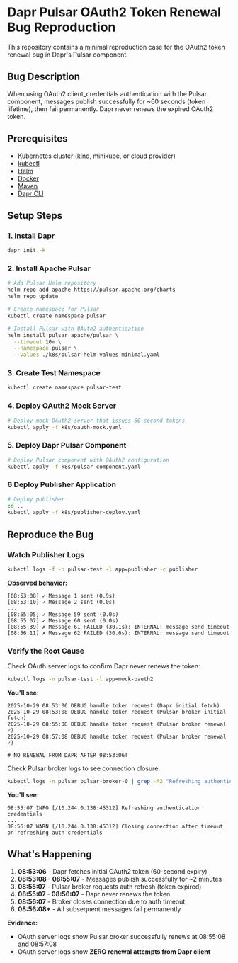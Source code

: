 # Dapr Pulsar OAuth2 Token Renewal Bug Reproduction

This repository contains a minimal reproduction case for the OAuth2 token renewal bug in Dapr's Pulsar component.

## Bug Description

When using OAuth2 client_credentials authentication with the Pulsar component, messages publish successfully for ~60 seconds (token lifetime), then fail permanently. Dapr never renews the expired OAuth2 token.

## Prerequisites

- Kubernetes cluster (kind, minikube, or cloud provider)
- [kubectl](https://kubernetes.io/docs/tasks/tools/#kubectl)
- [Helm](https://helm.sh/docs/intro/install/)
- [Docker](https://docs.docker.com/engine/install/)
- [Maven](https://maven.apache.org/install.html)
- [Dapr CLI](https://docs.dapr.io/getting-started/install-dapr-cli/)

## Setup Steps

### 1. Install Dapr
```bash
dapr init -k
```

### 2. Install Apache Pulsar
```bash
# Add Pulsar Helm repository
helm repo add apache https://pulsar.apache.org/charts
helm repo update

# Create namespace for Pulsar
kubectl create namespace pulsar

# Install Pulsar with OAuth2 authentication
helm install pulsar apache/pulsar \
  --timeout 10m \
  --namespace pulsar \
  --values ./k8s/pulsar-helm-values-minimal.yaml
```

### 3. Create Test Namespace
```bash
kubectl create namespace pulsar-test
```

### 4. Deploy OAuth2 Mock Server
```bash
# Deploy mock OAuth2 server that issues 60-second tokens
kubectl apply -f k8s/oauth-mock.yaml
```

### 5. Deploy Dapr Pulsar Component
```bash
# Deploy Pulsar component with OAuth2 configuration
kubectl apply -f k8s/pulsar-component.yaml
```

### 6 Deploy Publisher Application
```bash
# Deploy publisher
cd ..
kubectl apply -f k8s/publisher-deploy.yaml
```

## Reproduce the Bug

### Watch Publisher Logs
```bash
kubectl logs -f -n pulsar-test -l app=publisher -c publisher
```

**Observed behavior:**
```
[08:53:08] ✓ Message 1 sent (0.9s)
[08:53:10] ✓ Message 2 sent (0.0s)
...
[08:55:05] ✓ Message 59 sent (0.0s)
[08:55:07] ✓ Message 60 sent (0.0s)
[08:55:39] ✗ Message 61 FAILED (30.1s): INTERNAL: message send timeout
[08:56:11] ✗ Message 62 FAILED (30.0s): INTERNAL: message send timeout
```

### Verify the Root Cause

Check OAuth server logs to confirm Dapr never renews the token:
```bash
kubectl logs -n pulsar-test -l app=mock-oauth2
```

**You'll see:**
```
2025-10-29 08:53:06 DEBUG handle token request (Dapr initial fetch)
2025-10-29 08:53:08 DEBUG handle token request (Pulsar broker initial fetch)
2025-10-29 08:55:08 DEBUG handle token request (Pulsar broker renewal ✓)
2025-10-29 08:57:08 DEBUG handle token request (Pulsar broker renewal ✓)

# NO RENEWAL FROM DAPR AFTER 08:53:06!
```

Check Pulsar broker logs to see connection closure:
```bash
kubectl logs -n pulsar pulsar-broker-0 | grep -A2 "Refreshing authentication"
```

**You'll see:**
```
08:55:07 INFO [/10.244.0.138:45312] Refreshing authentication credentials
...
08:56:07 WARN [/10.244.0.138:45312] Closing connection after timeout on refreshing auth credentials
```

## What's Happening

1. **08:53:06** - Dapr fetches initial OAuth2 token (60-second expiry)
2. **08:53:08 - 08:55:07** - Messages publish successfully for ~2 minutes
3. **08:55:07** - Pulsar broker requests auth refresh (token expired)
4. **08:55:07 - 08:56:07** - Dapr never renews the token
5. **08:56:07** - Broker closes connection due to auth timeout
6. **08:56:08+** - All subsequent messages fail permanently

**Evidence:**
- OAuth server logs show Pulsar broker successfully renews at 08:55:08 and 08:57:08
- OAuth server logs show **ZERO renewal attempts from Dapr client**